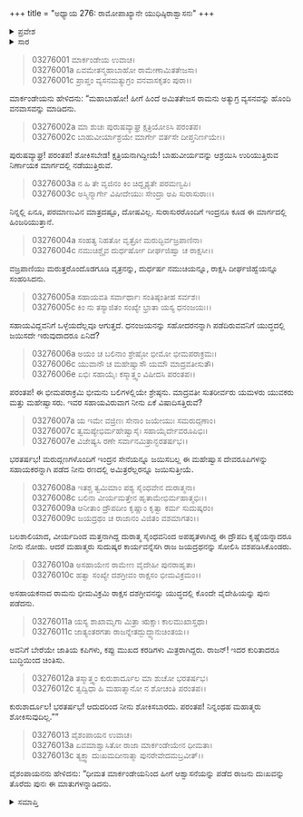 +++
title = "ಅಧ್ಯಾಯ 276: ರಾಮೋಪಾಖ್ಯಾನೇ ಯುಧಿಷ್ಠಿರಾಶ್ವಾಸನಃ"
+++

<details><summary>ಪ್ರವೇಶ</summary>


।।   ಓಂ ಓಂ ನಮೋ ನಾರಾಯಣಾಯ।।   ಶ್ರೀ ವೇದವ್ಯಾಸಾಯ ನಮಃ ।।

ಶ್ರೀ ಕೃಷ್ಣದ್ವೈಪಾಯನ ವೇದವ್ಯಾಸ ವಿರಚಿತ  

**ಶ್ರೀ ಮಹಾಭಾರತ**

**ಆರಣ್ಯಕ ಪರ್ವ**

**ದ್ರೌಪದೀಹರಣ ಪರ್ವ**

**ಅಧ್ಯಾಯ 276**

</details>


<details><summary>ಸಾರ</summary>

ಯುಧಿಷ್ಠಿರನಲ್ಲಿ ಸ್ವಲ್ಪವೂ ದೋಷವಿಲ್ಲವೆಂದು ವೀರ ಸಹೋದರರ ಸಹಾಯವಿರುವಾಗ ಚಿಂತಿಸಬೇಕಾಗೆಲ್ಲವೆಂದು ಮಾರ್ಕಂಡೇಯನು ಹೇಳಿದುದು (1-13).

</details>


> 03276001 ಮಾರ್ಕಂಡೇಯ ಉವಾಚ।  
03276001a ಏವಮೇತನ್ಮಹಾಬಾಹೋ ರಾಮೇಣಾಮಿತತೇಜಸಾ।  
03276001c ಪ್ರಾಪ್ತಂ ವ್ಯಸನಮತ್ಯುಗ್ರಂ ವನವಾಸಕೃತಂ ಪುರಾ।।

ಮಾರ್ಕಂಡೇಯನು ಹೇಳಿದನು: “ಮಹಾಬಾಹೋ! ಹೀಗೆ ಹಿಂದೆ ಅಮಿತತೇಜಸ ರಾಮನು ಅತ್ಯುಗ್ರ ವ್ಯಸನವನ್ನು ಹೊಂದಿ ವನವಾಸವನ್ನು ಮಾಡಿದನು.

> 03276002a ಮಾ ಶುಚಃ ಪುರುಷವ್ಯಾಘ್ರ ಕ್ಷತ್ರಿಯೋಽಸಿ ಪರಂತಪ।  
03276002c ಬಾಹುವೀರ್ಯಾಶ್ರಯೇ ಮಾರ್ಗೇ ವರ್ತಸೇ ದೀಪ್ತನಿರ್ಣಯೇ।।

ಪುರುಷವ್ಯಾಘ್ರ! ಪರಂತಪ! ಶೋಕಿಸಬೇಡ! ಕ್ಷತ್ರಿಯನಾಗಿದ್ದೀಯೆ! ಬಾಹುವೀರ್ಯವನ್ನು ಆಶ್ರಯಿಸಿ ಉರಿಯುತ್ತಿರುವ ನಿರ್ಣಾಯಕ ಮಾರ್ಗದಲ್ಲಿ ನಡೆಯುತ್ತಿರುವೆ.

> 03276003a ನ ಹಿ ತೇ ವೃಜಿನಂ ಕಿಂ ಚಿದ್ದೃಶ್ಯತೇ ಪರಮಣ್ವಪಿ।   
03276003c ಅಸ್ಮಿನ್ಮಾರ್ಗೇ ವಿಷೀದೇಯುಃ ಸೇಂದ್ರಾ ಅಪಿ ಸುರಾಸುರಾಃ।।

ನಿನ್ನಲ್ಲಿ ಏನೂ, ಪರಮಾಣುವಿನ ಮಾತ್ರದಷ್ಟೂ, ದೋಷವಿಲ್ಲ. ಸುರಾಸುರರೊಂದಿಗೆ ಇಂದ್ರನೂ ಕೂಡ ಈ ಮಾರ್ಗದಲ್ಲಿ ಹಿಂಜರಿಯುತ್ತಾನೆ.

> 03276004a ಸಂಹತ್ಯ ನಿಹತೋ ವೃತ್ರೋ ಮರುದ್ಭಿರ್ವಜ್ರಪಾಣಿನಾ।  
03276004c ನಮುಚಿಶ್ಚೈವ ದುರ್ಧರ್ಷೋ ದೀರ್ಘಜಿಹ್ವಾ ಚ ರಾಕ್ಷಸೀ।।

ವಜ್ರಪಾಣಿಯು ಮರುತ್ತರೊಂದೊಡಗೂಡಿ ವೃತ್ರನನ್ನು, ದುರ್ಧರ್ಷ ನಮುಚಿಯನ್ನೂ, ರಾಕ್ಷಸಿ ದೀರ್ಘಜಿಹ್ವೆಯನ್ನೂ ಸಂಹರಿಸಿದನು.

> 03276005a ಸಹಾಯವತಿ ಸರ್ವಾರ್ಥಾಃ ಸಂತಿಷ್ಠಂತೀಹ ಸರ್ವಶಃ।  
03276005c ಕಿಂ ನು ತಸ್ಯಾಜಿತಂ ಸಂಖ್ಯೇ ಭ್ರಾತಾ ಯಸ್ಯ ಧನಂಜಯಃ।।

ಸಹಾಯವಿದ್ದವನಿಗೆ ಒಳ್ಳೆಯದೆಲ್ಲವೂ ಆಗುತ್ತದೆ. ಧನಂಜಯನನ್ನು ಸಹೋದರನನ್ನಾಗಿ ಪಡೆದಿರುವವನಿಗೆ ಯುದ್ಧದಲ್ಲಿ ಜಯಿಸದೇ ಇರುವುದಾದರೂ ಏನಿದೆ?

> 03276006a ಅಯಂ ಚ ಬಲಿನಾಂ ಶ್ರೇಷ್ಠೋ ಭೀಮೋ ಭೀಮಪರಾಕ್ರಮಃ।   
03276006c ಯುವಾನೌ ಚ ಮಹೇಷ್ವಾಸೌ ಯಮೌ ಮಾದ್ರವತೀಸುತೌ।  
03276006e ಏಭಿಃ ಸಹಾಯೈಃ ಕಸ್ಮಾತ್ತ್ವಂ ವಿಷೀದಸಿ ಪರಂತಪ।।

ಪರಂತಪ! ಈ ಭೀಮಪರಾಕ್ರಮಿ ಭೀಮನು ಬಲಿಗಳಲ್ಲಿಯೇ ಶ್ರೇಷ್ಠನು. ಮಾದ್ರವತೀ ಸುತರೀರ್ವರು ಯಮಳರು ಯುವಕರು ಮತ್ತು ಮಹೇಷ್ವಾಸರು. ಇವರ ಸಹಾಯವಿರುವಾಗ ನೀನು ಏಕೆ ವಿಷಾದಿಸತ್ತಿರುವೆ?

> 03276007a ಯ ಇಮೇ ವಜ್ರಿಣಃ ಸೇನಾಂ ಜಯೇಯುಃ ಸಮರುದ್ಗಣಾಂ।   
03276007c ತ್ವಮಪ್ಯೇಭಿರ್ಮಹೇಷ್ವಾಸೈಃ ಸಹಾಯೈರ್ದೇವರೂಪಿಭಿಃ।  
03276007e ವಿಜೇಷ್ಯಸಿ ರಣೇ ಸರ್ವಾನಮಿತ್ರಾನ್ಭರತರ್ಷಭ।।

ಭರತರ್ಷಭ! ಮರುದ್ಗಣಗಳೊಂದಿಗೆ ಇಂದ್ರನ ಸೇನೆಯನ್ನೂ ಜಯಿಸಬಲ್ಲ ಈ ಮಹೇಷ್ವಾಸ ದೇವರೂಪಿಗಳನ್ನು ಸಹಾಯಕರನ್ನಾಗಿ ಪಡೆದ ನೀನು ರಣದಲ್ಲಿ ಅಮಿತ್ರರೆಲ್ಲರನ್ನೂ ಜಯಿಸುತ್ತೀಯೆ.

> 03276008a ಇತಶ್ಚ ತ್ವಮಿಮಾಂ ಪಶ್ಯ ಸೈಂಧವೇನ ದುರಾತ್ಮನಾ।   
03276008c ಬಲಿನಾ ವೀರ್ಯಮತ್ತೇನ ಹೃತಾಮೇಭಿರ್ಮಹಾತ್ಮಭಿಃ।।  
03276009a ಆನೀತಾಂ ದ್ರೌಪದೀಂ ಕೃಷ್ಣಾಂ ಕೃತ್ವಾ ಕರ್ಮ ಸುದುಷ್ಕರಂ।  
03276009c ಜಯದ್ರಥಂ ಚ ರಾಜಾನಂ ವಿಜಿತಂ ವಶಮಾಗತಂ।।

ಬಲಶಾಲಿಯಾದ, ವೀರ್ಯದಿಂದ ಮತ್ತನಾಗಿದ್ದ ದುರಾತ್ಮ ಸೈಂಧವನಿಂದ ಅಪಹೃತಳಾಗಿದ್ದ ಈ ದ್ರೌಪದಿ ಕೃಷ್ಣೆಯನ್ನಾದರೂ ನೀನು ನೋಡು. ಆದರೆ ಮಹಾತ್ಮರು ಸುದುಷ್ಕರ ಕಾರ್ಯವನ್ನೆಸಗಿ ರಾಜ ಜಯದ್ರಥನನ್ನು ಸೋಲಿಸಿ ವಶಪಡಿಸಿಕೊಂಡರು.

> 03276010a ಅಸಹಾಯೇನ ರಾಮೇಣ ವೈದೇಹೀ ಪುನರಾಹೃತಾ।  
03276010c ಹತ್ವಾ ಸಂಖ್ಯೇ ದಶಗ್ರೀವಂ ರಾಕ್ಷಸಂ ಭೀಮವಿಕ್ರಮಂ।।

ಅಸಹಾಯಕನಾದ ರಾಮನು ಭೀಮವಿಕ್ರಮಿ ರಾಕ್ಷಸ ದಶಗ್ರೀವನನ್ನು ಯುದ್ಧದಲ್ಲಿ ಕೊಂದೇ ವೈದೇಹಿಯನ್ನು ಪುನಃ ಪಡೆದನು.

> 03276011a ಯಸ್ಯ ಶಾಖಾಮೃಗಾ ಮಿತ್ರಾ ಋಕ್ಷಾಃ ಕಾಲಮುಖಾಸ್ತಥಾ।  
03276011c ಜಾತ್ಯಂತರಗತಾ ರಾಜನ್ನೇತದ್ಬುದ್ಧ್ಯಾನುಚಿಂತಯ।।

ಅವನಿಗೆ ಬೇರೆಯೇ ಜಾತಿಯ ಕಪಿಗಳು, ಕಪ್ಪು ಮುಖದ ಕರಡಿಗಳು ಮಿತ್ರರಾಗಿದ್ದರು. ರಾಜನ್! ಇದರ ಕುರಿತಾದರೂ ಬುದ್ಧಿಯಿಂದ ಚಿಂತಿಸು.

> 03276012a ತಸ್ಮಾತ್ತ್ವಂ ಕುರುಶಾರ್ದೂಲ ಮಾ ಶುಚೋ ಭರತರ್ಷಭ।  
03276012c ತ್ವದ್ವಿಧಾ ಹಿ ಮಹಾತ್ಮಾನೋ ನ ಶೋಚಂತಿ ಪರಂತಪ।।

ಕುರುಶಾರ್ದೂಲ! ಭರತರ್ಷಭ! ಆದುದರಿಂದ ನೀನು ಶೋಕಿಸಬಾರದು. ಪರಂತಪ! ನಿನ್ನಂಥಹ ಮಹಾತ್ಮರು ಶೋಕಿಸುವುದಿಲ್ಲ.””

> 03276013 ವೈಶಂಪಾಯನ ಉವಾಚ।  
03276013a ಏವಮಾಶ್ವಾಸಿತೋ ರಾಜಾ ಮಾರ್ಕಂಡೇಯೇನ ಧೀಮತಾ।   
03276013c ತ್ಯಕ್ತ್ವಾ ದುಃಖಮದೀನಾತ್ಮಾ ಪುನರೇವೇದಮಬ್ರವೀತ್।।

ವೈಶಂಪಾಯನನು ಹೇಳಿದನು: “ಧೀಮತ ಮಾರ್ಕಂಡೇಯನಿಂದ ಹೀಗೆ ಆಶ್ವಾಸನೆಯನ್ನು ಪಡೆದ ರಾಜನು ದುಃಖವನ್ನು ತೊರೆದು ಪುನಃ ಈ ಮಾತುಗಳನ್ನಾಡಿದನು.


<details><summary>ಸಮಾಪ್ತಿ</summary>


ಇತಿ ಶ್ರೀ ಮಹಾಭಾರತೇ ಆರಣ್ಯಕ ಪರ್ವಣಿ ದ್ರೌಪದೀಹರಣ ಪರ್ವಣಿ ರಾಮೋಪಾಖ್ಯಾನೇ ಯುಧಿಷ್ಠಿರಾಶ್ವಾಸನೇ ಷಟ್‌ಸಪ್ತತ್ಯಧಿಕದ್ವಿಶತತಮೋಽಧ್ಯಾಯ:।  
ಇದು ಮಹಾಭಾರತದ ಆರಣ್ಯಕ ಪರ್ವದಲ್ಲಿ ದ್ರೌಪದೀಹರಣ ಪರ್ವದಲ್ಲಿ ರಾಮೋಪಾಖ್ಯಾನದಲ್ಲಿ ಯುಧಿಷ್ಠಿರಾಶ್ವಾಸನದಲ್ಲಿ ಇನ್ನೂರಾಎಪ್ಪತ್ತಾರನೆಯ ಅಧ್ಯಾಯವು.


</details>
